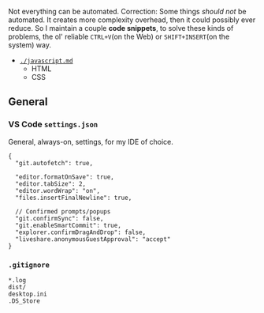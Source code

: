 Not everything can be automated. Correction: Some things _should not_ be automated. It creates more complexity overhead, then it could possibly ever reduce. So I maintain a couple **code snippets**, to solve these kinds of problems, the ol' reliable `CTRL+V`(on the Web) or `SHIFT+INSERT`(on the system) way.

- [`./javascript.md`](./javascript.md)
  - HTML
  - CSS

## General

### VS Code `settings.json`

General, always-on, settings, for my IDE of choice.

```jsonc
{
  "git.autofetch": true,

  "editor.formatOnSave": true,
  "editor.tabSize": 2,
  "editor.wordWrap": "on",
  "files.insertFinalNewline": true,

  // Confirmed prompts/popups
  "git.confirmSync": false,
  "git.enableSmartCommit": true,
  "explorer.confirmDragAndDrop": false,
  "liveshare.anonymousGuestApproval": "accept"
}
```

### `.gitignore`

```ignore
*.log
dist/
desktop.ini
.DS_Store
```

